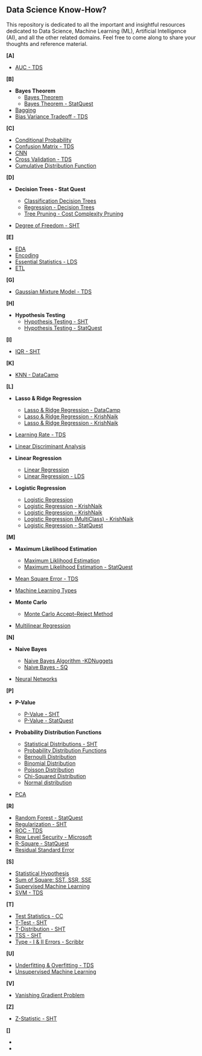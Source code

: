 ## Data Science Know-How?
This repository is dedicated to all the important and insightful resources dedicated to Data Science, Machine Learning (ML), 
Artificial Intelligence (AI), and all the other related domains. Feel free to come along to share your thoughts and reference material.

**[A]**
  - [AUC - TDS](https://towardsdatascience.com/understanding-auc-roc-curve-68b2303cc9c5)

**[B]**
  - **Bayes Theorem**
    - [Bayes Theorem](https://www.freecodecamp.org/news/bayes-rule-explained/)
    - [Bayes Theorem - StatQuest](https://www.youtube.com/watch?v=9wCnvr7Xw4E)
  - [Bagging](https://tinyurl.com/2p9fsjnm)
  - [Bias Variance Tradeoff - TDS](https://towardsdatascience.com/understanding-the-bias-variance-tradeoff-165e6942b229)

**[C]**
  - [Conditional Probability](https://www.mathsisfun.com/data/probability-events-conditional.html)
  - [Confusion Matrix - TDS](https://towardsdatascience.com/understanding-confusion-matrix-a9ad42dcfd62)
  - [CNN]()
  - [Cross Validation - TDS](https://towardsdatascience.com/what-is-cross-validation-60c01f9d9e75)
  - [Cumulative Distribution Function]()

**[D]**
  - **Decision Trees - Stat Quest**
    - [Classification Decision Trees](https://www.youtube.com/watch?v=_L39rN6gz7Y)
    - [Regression - Decision Trees](https://www.youtube.com/watch?v=g9c66TUylZ4)
    - [Tree Pruning - Cost Complexity Pruning](https://www.youtube.com/watch?v=D0efHEJsfHo)

  - [Degree of Freedom - SHT](https://www.statisticshowto.com/probability-and-statistics/hypothesis-testing/degrees-of-freedom/)
      
**[E]**
  - [EDA]()
  - [Encoding]()
  - [Essential Statistics - LDS](https://www.learndatasci.com/tutorials/data-science-statistics-using-python/)
  - [ETL]()

**[G]**
  - [Gaussian Mixture Model - TDS](https://towardsdatascience.com/gaussian-mixture-models-explained-6986aaf5a95)

**[H]**
  - **Hypothesis Testing**
    - [Hypothesis Testing - SHT](https://www.statisticshowto.com/probability-and-statistics/hypothesis-testing/)
    - [Hypothesis Testing - StatQuest](https://www.youtube.com/watch?v=0oc49DyA3hU)
    
**[I]**
  - [IQR - SHT](https://www.statisticshowto.com/probability-and-statistics/interquartile-range/)

**[K]**
  - [KNN - DataCamp](https://www.datacamp.com/tutorial/k-nearest-neighbor-classification-scikit-learn)

**[L]**
  - **Lasso & Ridge Regression**
    - [Lasso & Ridge Regression - DataCamp](https://www.datacamp.com/tutorial/tutorial-lasso-ridge-regression)
    - [Lasso & Ridge Regression - KrishNaik](https://www.youtube.com/watch?v=9lRv01HDU0s)
    - [Lasso & Ridge Regression - KrishNaik](https://www.youtube.com/watch?v=vaQxdBEcBzU)
    
  - [Learning Rate - TDS](https://towardsdatascience.com/understanding-learning-rates-and-how-it-improves-performance-in-deep-learning-d0d4059c1c10)
  - [Linear Discriminant Analysis](https://towardsdatascience.com/linear-discriminant-analysis-explained-f88be6c1e00b)
  
  - **Linear Regression**
    - [Linear Regression](https://www.youtube.com/watch?v=zD-zN6VkX-A&list=PLJDUkOtqDm6UeH59-jG31Cma-abXLNse_&index=2)
    - [Linear Regression - LDS](https://www.learndatasci.com/tutorials/predicting-housing-prices-linear-regression-using-python-pandas-statsmodels/)
  
  - **Logistic Regression**
    - [Logistic Regression](https://www.datacamp.com/tutorial/logistic-regression-R)
    - [Logistic Regression - KrishNaik](https://www.youtube.com/watch?v=L_xBe7MbPwk)
    - [Logistic Regression - KrishNaik](https://www.youtube.com/watch?v=uFfsSgQgerw)
    - [Logistic Regression (MultiClass) - KrishNaik](https://www.youtube.com/watch?v=V8fS0T_ktn4)
    - [Logistic Regression - StatQuest](https://www.youtube.com/watch?v=yIYKR4sgzI8&list=PLblh5JKOoLUKxzEP5HA2d-Li7IJkHfXSe)
  
**[M]**
  - **Maximum Likelihood Estimation**
    - [Maximum Liklihood Estimation](https://bit.ly/3JFHxGt)
    - [Maximum Likelihood Estimation - StatQuest](https://www.youtube.com/watch?v=BfKanl1aSG0&list=PLblh5JKOoLUKxzEP5HA2d-Li7IJkHfXSe&index=3)
    
  - [Mean Square Error - TDS](https://bit.ly/3wSjYmj)
  - [Machine Learning Types](https://shorturl.at/gyCMZ)
  
  - **Monte Carlo**
     - [Monte Carlo Accept–Reject Method](https://panjeh.medium.com/monte-carlo-accept-reject-method-cb6cc2a76840#7f85)
   
  - [Multilinear Regression]()

**[N]**
  - **Naive Bayes**
    - [Naive Bayes Algorithm -KDNuggets](https://www.kdnuggets.com/2020/06/naive-bayes-algorithm-everything.html)
    - [Naive Bayes - SQ](https://www.youtube.com/watch?v=O2L2Uv9pdDA)

  - [Neural Networks]()

**[P]**
  - **P-Value**
    - [P-Value - SHT](https://www.statisticshowto.com/probability-and-statistics/statistics-definitions/p-value/)
    - [P-Value - StatQuest](https://www.youtube.com/watch?v=vemZtEM63GY)
      
  - **Probability Distribution Functions**
    - [Statistical Distributions - SHT](https://www.statisticshowto.com/probability-and-statistics/statistics-definitions/probability-distribution/)
    - [Probability Distribution Functions](https://www.analyticsvidhya.com/blog/2021/07/probability-types-of-probability-distribution-functions/)
    - [Bernoulli Distribution](https://www.statisticshowto.com/probability-and-statistics/statistics-definitions/probability-distribution/bernoulli-distribution/)
    - [Binomial Distribution]()
    - [Poisson Distribution]()
    - [Chi-Squared Distribution]()
    - [Normal distribution]()
   
  - [PCA]()

**[R]**
  - [Random Forest - StatQuest]()
  - [Regularization - SHT](https://www.statisticshowto.com/regularization/)
  - [ROC -  TDS](https://towardsdatascience.com/understanding-auc-roc-curve-68b2303cc9c5)
  - [Row Level Security - Microsoft](https://learn.microsoft.com/en-us/power-bi/enterprise/service-admin-rls)
  - [R-Square - StatQuest](https://www.youtube.com/watch?v=xxFYro8QuXA&list=PLblh5JKOoLUKxzEP5HA2d-Li7IJkHfXSe&index=5)
  - [Residual Standard Error]()

**[S]**
  - [Statistical Hypothesis](https://shorturl.at/stwJM)
  - [Sum of Square: SST, SSR, SSE](https://365datascience.com/tutorials/statistics-tutorials/sum-squares/)
  - [Supervised Machine Learning]()
  - [SVM - TDS](https://towardsdatascience.com/support-vector-machine-introduction-to-machine-learning-algorithms-934a444fca47)

**[T]**
  - [Test Statistics - CC](https://www.youtube.com/watch?v=QZ7kgmhdIwA)
  - [T-Test - SHT](https://www.statisticshowto.com/probability-and-statistics/t-test/)
  - [T-Distribution - SHT](https://www.statisticshowto.com/probability-and-statistics/t-distribution/)
  - [TSS - SHT](https://www.statisticshowto.com/residual-sum-squares/)
  - [Type - I & II Errors - Scribbr](https://www.scribbr.com/statistics/type-i-and-type-ii-errors/)

**[U]**
  - [Underfitting & Overfitting - TDS](https://towardsdatascience.com/overfitting-and-underfitting-principles-ea8964d9c45c)
  - [Unsupervised Machine Learning]()

**[V]**
  - [Vanishing Gradient Problem]()

**[Z]**
  - [Z-Statistic - SHT](https://www.statisticshowto.com/probability-and-statistics/z-score/)

**[]**
  - []()
  - []()

